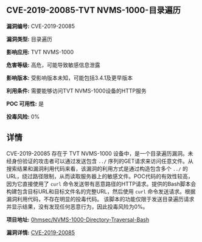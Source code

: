 ## CVE-2019-20085-TVT NVMS-1000-目录遍历

**漏洞编号:** CVE-2019-20085

**漏洞类型:** 目录遍历

**影响应用:** TVT NVMS-1000

**危害等级:** 高危，可能导致敏感信息泄露

**影响版本:** 受影响版本未知，可能包括3.4.1及更早版本

**利用条件:** 需要能够访问TVT NVMS-1000设备的HTTP服务

**POC 可用性:** 是

**投毒风险:** 0%

## 详情

CVE-2019-20085 存在于 TVT NVMS-1000 设备中，是一个目录遍历漏洞。未经身份验证的攻击者可以通过发送包含 `../` 序列的GET请求来访问任意文件。从搜索结果和漏洞利用代码来看，该漏洞的利用方式是通过构造包含多个 `../` 的URL，绕过路径限制，从而读取服务器上的敏感文件。POC代码的有效性较高，因为它直接使用了 `curl` 命令发送带有恶意路径的HTTP请求。提供的Bash脚本会构建包含目标URL和目标文件名的完整URL，然后使用 `curl` 命令发送请求。根据漏洞利用代码，不存在明显的投毒代码。 该脚本的功能仅限于发送目录遍历请求并显示结果，没有发现任何恶意行为，因此投毒风险为0%。

**项目地址:** [0hmsec/NVMS-1000-Directory-Traversal-Bash](https://github.com/0hmsec/NVMS-1000-Directory-Traversal-Bash)

**漏洞详情:** [CVE-2019-20085](https://nvd.nist.gov/vuln/detail/CVE-2019-20085)